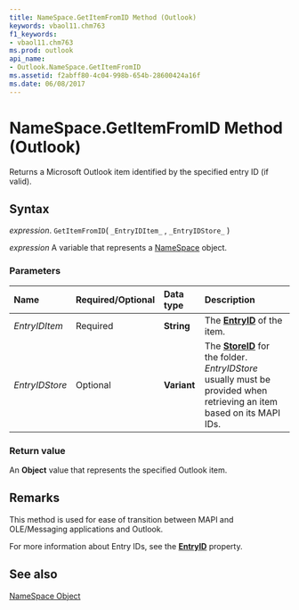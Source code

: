 ```yaml
---
title: NameSpace.GetItemFromID Method (Outlook)
keywords: vbaol11.chm763
f1_keywords:
- vbaol11.chm763
ms.prod: outlook
api_name:
- Outlook.NameSpace.GetItemFromID
ms.assetid: f2abff80-4c04-998b-654b-28600424a16f
ms.date: 06/08/2017
---
```



# NameSpace.GetItemFromID Method (Outlook)

Returns a Microsoft Outlook item identified by the specified entry ID (if valid). 


## Syntax

 _expression_. `GetItemFromID`( `_EntryIDItem_` , `_EntryIDStore_` )

 _expression_ A variable that represents a [NameSpace](./Outlook.NameSpace.md) object.


### Parameters



|Name|Required/Optional|Data type|Description|
|:-----|:-----|:-----|:-----|
| _EntryIDItem_|Required| **String**| The **[EntryID](Outlook.Folder.EntryID.md)** of the item.|
| _EntryIDStore_|Optional| **Variant**|The  **[StoreID](Outlook.Folder.StoreID.md)** for the folder. _EntryIDStore_ usually must be provided when retrieving an item based on its MAPI IDs.|

### Return value

An  **Object** value that represents the specified Outlook item.


## Remarks

This method is used for ease of transition between MAPI and OLE/Messaging applications and Outlook.

For more information about Entry IDs, see the  **[EntryID](Outlook.Folder.EntryID.md)** property.


## See also


[NameSpace Object](Outlook.NameSpace.md)


